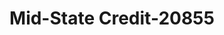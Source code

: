 ---
f_zip-code: 56401
f_state-code: MN
title: Mid-State Credit-20855
f_phone: 218-829-8895
f_city-only: Brainerd
f_address: 217 South 7Th Street Suite 101B Brainerd
f_location-unique-id: '20855'
slug: mid-state-credit-20855
updated-on: '2024-05-30T13:46:58.046Z'
created-on: '2024-05-30T13:36:59.803Z'
published-on: '2024-05-30T13:54:32.469Z'
f_city-state: cms/city/brainerd-mn.md
f_company: cms/company/mid-state-credit.md
f_state: cms/state/minnesota.md
layout: '[payday-loan].html'
tags: payday-loan
---